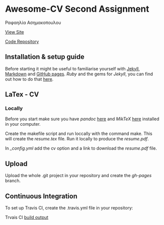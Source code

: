 # Awesome-CV Second Assignment
Ραφαηλία Ασημακοπουλου

[View Site](https://moya10.github.io/awesome-cv/)

[Code Repository](https://github.com/moya10/awesome-cv)

## Installation & setup guide

Before starting it might be useful to familiarise yourself with [Jekyll](https://jekyllrb.com/docs/home/), [Markdown](https://www.markdownguide.org/getting-started) and [GitHub pages](https://pages.github.com/).
 *Ruby* and the gems for *Jekyll*, you can find out how to do that [here](https://jekyllrb.com/docs/installation/).

## LaTex - CV

### Locally

Before you start make sure you have *pandoc* [here](https://pandoc.org/installing.html) and *MikTeX* [here](https://miktex.org/download) installed in your computer.

Create the makefile script and run loccally with the command make. This will create the *resume.tex* file. Run it locally to produce the *resume.pdf*.

In *_config.yml* add the cv option and a link to download the *resume.pdf* file.

## Upload

Upload the whole .git project in your repository and create the *gh-pages* branch.

## Continuous Integration

To set up Travis CI, create the .travis.yml file in your repository:

Trvais CI [build output](https://travis-ci.com/moya10/awesome-cv)


